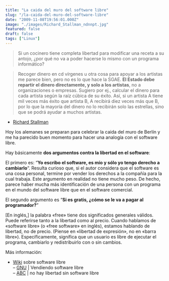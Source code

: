 ```yaml
---
title: "La caida del muro del software libre"
slug: "/la-caida-del-muro-del-software-libre"
date: "2009-11-08T19:56:01.000Z"
image: "./images/Richard_Stallman_ndnnpt.jpg"
featured: false
draft: false
tags: ["Linux"]
---
```



> <span>Si un cocinero tiene completa libertad para modificar una receta a su antojo, ¿por qué no va a poder hacerse lo mismo con un programa informático? </span>

> Recoger dinero en cd vírgenes u otra cosa para apoyar a los artistas me parece bien, pero no es lo que hace la SGAE. **El Estado debe repartir el dinero directamente, y solo a los artistas**, no a organizaciones o empresas. Sugiero por ej., calcular el dinero para cada artista según la raíz cúbica de su éxito. Así, si un artista A tiene mil veces más éxito que artista B, A recibirá diez veces más que B, por lo que la mayoría del dinero no lo recibirán solo las estrellas, sino que se podrá ayudar a muchos artistas.

- [Richard Stallman](http://es.wikipedia.org/wiki/Richard_Stallman)

Hoy los alemanes se preparan para celebrar la caida del muro de Berlín y me ha parecido buen momento para hacer una analogía con el software libre.

Hay básicamente **dos argumentos contra la libertad en el software**:

El primero es: “**Yo escribo el software, es mío y sólo yo tengo derecho a cambiarlo**“. Resulta curioso que, si el autor considera que el software es una cosa personal, termine por vender los derechos a la compañía para la cual trabaja. Este argumento en realidad no tiene mucho peso. De hecho, parece haber mucha más identificación de una persona con un programa en el mundo del software libre que en el software comercial.

El segundo argumento es “**Si es gratis, ¿cómo se le va a pagar al programador?**”

[En inglés,] la palabra «free» tiene dos significados generales válidos. Puede referirse tanto a la libertad como al precio. Cuando hablamos de «software libre» (o «free software» en inglés), estamos hablando de libertad, no de precio. (Piense en «libertad de expresión», no en «barra libre»). Específicamente, significa que un usuario es libre de ejecutar el programa, cambiarlo y redistribuirlo con o sin cambios.

Más información:

- [Wiki](http://es.wikisource.org/wiki/Software_libre:_t%C3%A9cnicamente_viable,_econ%C3%B3micamente_sostenible_y_socialmente_justo/Visi%C3%B3n_hist%C3%B3rica_del_software_libre/La_importancia_del_software) sobre software libre  
 – [GNU](http://www.gnu.org/philosophy/selling.es.html) | Vendiendo software libre  
 – [ABC](http://www.abc.es/ABCD/noticia.asp?id=9744&num=922&sec=39) | no hay libertad sin software libre



